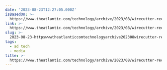 ```yaml
---
date: '2023-08-23T12:27:05.000Z'
isBasedOn: >-
  https://www.theatlantic.com/technology/archive/2023/08/wirecutter-recommendations-worse-new-york-times/675075/
link: >-
  https://www.theatlantic.com/technology/archive/2023/08/wirecutter-recommendations-worse-new-york-times/675075/
slug: >-
  2023-08-23-httpswwwtheatlanticcomtechnologyarchive202308wirecutter-recommendations-worse-new-york-times675075
tags:
  - ad tech
  - media
title: >-
  https://www.theatlantic.com/technology/archive/2023/08/wirecutter-recommendations-worse-new-york-times/675075/
---
```


